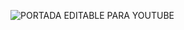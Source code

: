 ![PORTADA EDITABLE PARA YOUTUBE](https://user-images.githubusercontent.com/70084380/169454087-6a3a8301-c3f0-4eb4-a2fd-fd20ea0a8b92.jpg)



